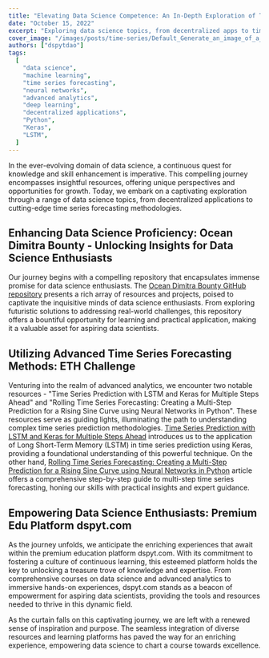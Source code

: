 ```yaml
---
title: "Elevating Data Science Competence: An In-Depth Exploration of Time Series Analysis"
date: "October 15, 2022"
excerpt: "Exploring data science topics, from decentralized apps to time series forecasting, leveraging diverse resources for skill enhancement."
cover_image: "/images/posts/time-series/Default_Generate_an_image_of_a_futuristic_decentralized_app_wi.webp"
authors: ["dspytdao"]
tags:
  [
    "data science",
    "machine learning",
    "time series forecasting",
    "neural networks",
    "advanced analytics",
    "deep learning",
    "decentralized applications",
    "Python",
    "Keras",
    "LSTM",
  ]
---
```


In the ever-evolving domain of data science, a continuous quest for knowledge and skill enhancement is imperative. This compelling journey encompasses insightful resources, offering unique perspectives and opportunities for growth. Today, we embark on a captivating exploration through a range of data science topics, from decentralized applications to cutting-edge time series forecasting methodologies.

## Enhancing Data Science Proficiency: Ocean Dimitra Bounty - Unlocking Insights for Data Science Enthusiasts

Our journey begins with a compelling repository that encapsulates immense promise for data science enthusiasts. The [Ocean Dimitra Bounty GitHub repository](https://github.com/abessalov/Ocean_Dimitra_Bounty) presents a rich array of resources and projects, poised to captivate the inquisitive minds of data science enthusiasts. From exploring futuristic solutions to addressing real-world challenges, this repository offers a bountiful opportunity for learning and practical application, making it a valuable asset for aspiring data scientists.

## Utilizing Advanced Time Series Forecasting Methods: ETH Challenge

Venturing into the realm of advanced analytics, we encounter two notable resources - "Time Series Prediction with LSTM and Keras for Multiple Steps Ahead" and "Rolling Time Series Forecasting: Creating a Multi-Step Prediction for a Rising Sine Curve using Neural Networks in Python". These resources serve as guiding lights, illuminating the path to understanding complex time series prediction methodologies. [Time Series Prediction with LSTM and Keras for Multiple Steps Ahead](https://intelligentonlinetools.com/blog/2018/02/27/time-series-prediction-lstm-keras/) introduces us to the application of Long Short-Term Memory (LSTM) in time series prediction using Keras, providing a foundational understanding of this powerful technique. On the other hand, [Rolling Time Series Forecasting: Creating a Multi-Step Prediction for a Rising Sine Curve using Neural Networks in Python](https://www.relataly.com/multi-step-time-series-forecasting-a-step-by-step-guide/275/) article offers a comprehensive step-by-step guide to multi-step time series forecasting, honing our skills with practical insights and expert guidance.

## Empowering Data Science Enthusiasts: Premium Edu Platform dspyt.com

As the journey unfolds, we anticipate the enriching experiences that await within the premium education platform dspyt.com. With its commitment to fostering a culture of continuous learning, this esteemed platform holds the key to unlocking a treasure trove of knowledge and expertise. From comprehensive courses on data science and advanced analytics to immersive hands-on experiences, dspyt.com stands as a beacon of empowerment for aspiring data scientists, providing the tools and resources needed to thrive in this dynamic field.

As the curtain falls on this captivating journey, we are left with a renewed sense of inspiration and purpose. The seamless integration of diverse resources and learning platforms has paved the way for an enriching experience, empowering data science to chart a course towards excellence.
